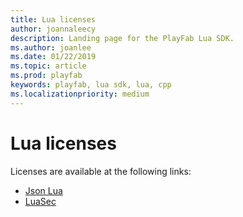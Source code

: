```yaml
---
title: Lua licenses
author: joannaleecy
description: Landing page for the PlayFab Lua SDK.
ms.author: joanlee
ms.date: 01/22/2019
ms.topic: article
ms.prod: playfab
keywords: playfab, lua sdk, lua, cpp
ms.localizationpriority: medium
---
```


# Lua licenses

Licenses are available at the following links:

- [Json Lua](licenses/json-lua-license.md)
- [LuaSec](licenses/luasec-license.md)
